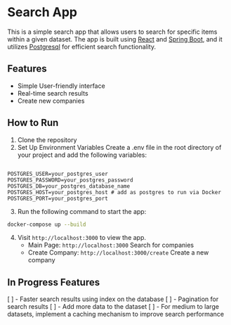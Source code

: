 # Search App

This is a simple search app that allows users to search for specific items within a given dataset. The app is built using [React](https://reactjs.org/) and [Spring Boot](https://spring.io/projects/spring-boot), and it utilizes [Postgresql](https://www.postgresql.org) for efficient search functionality.

## Features

- Simple User-friendly interface
- Real-time search results
- Create new companies


## How to Run

1. Clone the repository
2. Set Up Environment Variables
   Create a .env file in the root directory of your project and add the following variables:

``` .env

POSTGRES_USER=your_postgres_user
POSTGRES_PASSWORD=your_postgres_password
POSTGRES_DB=your_postgres_database_name
POSTGRES_HOST=your_postgres_host # add as postgres to run via Docker
POSTGRES_PORT=your_postgres_port 
```

3. Run the following command to start the app:

``` bash
docker-compose up --build
```

4. Visit `http://localhost:3000` to view the app.
    - Main Page: `http://localhost:3000` Search for companies
    - Create Company: `http://localhost:3000/create` Create a new company



## In Progress Features
[ ] - Faster search results using index on the database 
[ ] - Pagination for search results
[ ] - Add more data to the dataset
[ ] - For medium to large datasets, implement a caching mechanism to improve search performance



